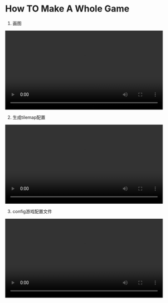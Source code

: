 # How TO Make A Whole Game

1. 画图

<video width="100%" controls>
  <source src="http://sucicada.tk:39/resource/tutorial/1.mp4"  type="video/mp4">
</video>

2. 生成tilemap配置

<video width="100%" controls>
  <source src="http://sucicada.tk:39/resource/tutorial/2.mp4"  type="video/mp4">
</video>

3. config游戏配置文件

<video width="100%" controls>
  <source src="http://sucicada.tk:39/resource/tutorial/3.mp4"  type="video/mp4">
</video>
